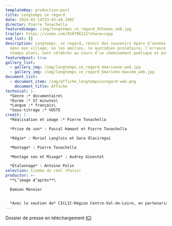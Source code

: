 ```yaml
---
templateKey: production-post
title: Longtemps ce regard
date: 2024-02-14T23:43:44.199Z
director: Pierre Tonachella
featuredimage: /img/longtemps_ce_regard_5thomas_web.jpg
trailer: https://vimeo.com/910796522?share=copy
vod_list: []
description: Longtemps, ce regard… réunit des souvenirs épars d’années passées
  dans mon village, où les amitiés, le quotidien prolétaire, l’errance et les
  champs plats, sont célébrés au cours d’un cheminement poétique et politique.
featuredpost: true
gallery_list:
  - gallery_img: /img/longtemps_ce_regard_4marianne_web.jpg
  - gallery_img: /img/longtemps_ce_regard_6marieke-maxime_web.jpg
document_list:
  - document_item: /img/affiche_longtempsceregard-web.png
    document_title: Affiche
technical: |-
  *Genre :* documentaire\
  *Durée :* 57 minutes\
  *Langue :* français\
  *Sous-titrage :* VOSTE
credit: |-
  *Réalisation et image :* Pierre Tonachella

  *Prise de son* : Pascal Hamant et Pierre Tonachella

  *Régie* : Muriel Langlois et Sara Olaciregui

  *Montage* : Pierre Tonachella

  *Montage son et Mixage* : Audrey Ginestet

  *Étalonnage* : Antoine Polin
selection: Cinéma du réel (Paris)
productor: >-
  **L’image d’après**\

  Damien Monnier


  *Avec le soutien de* CICLIC-Région Centre-Val-de-Loire, en partenariat avec le CNC
---
```

Dossier de presse en téléchargement [ICI](https://gofile.me/5ieuy/1v24bfIua)